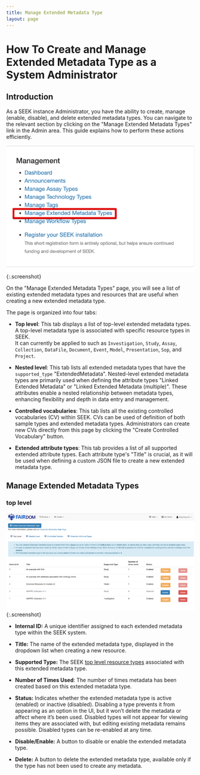 ```yaml
---
title: Manage Extended Metadata Type
layout: page
---
```


# How To Create and Manage Extended Metadata Type as a System Administrator

## Introduction

As a SEEK instance Administrator, you have the ability to create, manage (enable, disable), and delete extended metadata types. You can navigate to the relevant section by clicking on the "Manage Extended Metadata Types" link in the Admin area. This guide explains how to perform these actions efficiently.

![](/images/user-guide/extended-metadata/emt-management.png)
{:.screenshot}

On the "Manage Extended Metadata Types" page, you will see a list of existing extended metadata types and resources that are useful when creating a new extended metadata type.

The page is organized into four tabs:

- **Top level**: This tab displays a list of top-level extended metadata types. A top-level metadata type is associated with specific resource types in SEEK. <br> It can currently be applied to such as  `Investigation`, `Study`, `Assay`, `Collection`, `DataFile`, `Document`, `Event`, `Model`, `Presentation`, `Sop`, and `Project`.



- **Nested level**: This tab lists all extended metadata types that have the `supported_type` "ExtendedMetadata". Nested-level extended metadata types are primarily used when defining the attribute types "Linked Extended Metadata" or "Linked Extended Metadata (multiple)". These attributes enable a nested relationship between metadata types, enhancing flexibility and depth in data entry and management.


- **Controlled vocabularies**: This tab lists all the existing controlled vocabularies (CV) within SEEK. CVs can be used of definition of both sample types and extended metadata types. Administrators can create new CVs directly from this page by clicking the "Create Controlled Vocabulary" button.


- **Extended attribute types**: This tab provides a list of all supported extended attribute types. Each attribute type's "Title" is crucial, as it will be used when defining a custom JSON file to create a new extended metadata type.


## Manage Extended Metadata Types

### top level

![](/images/user-guide/extended-metadata/emt-top-level-tab.png)
{:.screenshot}

* **Internal ID:** A unique identifier assigned to each extended metadata type within the SEEK system.


* **Title:** The name of the extended metadata type, displayed in the dropdown list when creating a new resource.


* **Supported Type:** The SEEK [top level resource types](#top-level) associated with this extended metadata type. 


* **Number of Times Used**: The number of times metadata has been created based on this extended metadata type.


* **Status:** Indicates whether the extended metadata type is active (enabled) or inactive (disabled). Disabling a type prevents it from appearing as an option in the UI, but it won’t delete the metadata or affect where it’s been used. Disabled types will not appear for viewing items they are associated with, but editing existing metadata remains possible. Disabled types can be re-enabled at any time.


* **Disable/Enable:**  A button to disable or enable the extended metadata type.


* **Delete:**  A button to delete the extended metadata type, available only if the type has not been used to create any metadata.
